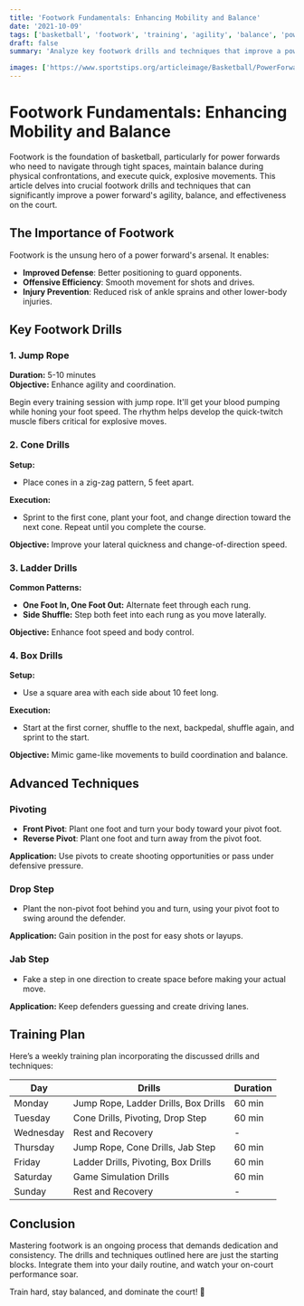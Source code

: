 ```yaml
---
title: 'Footwork Fundamentals: Enhancing Mobility and Balance'
date: '2021-10-09'
tags: ['basketball', 'footwork', 'training', 'agility', 'balance', 'power forward', 'drills', 'techniques', 'coaching']
draft: false
summary: 'Analyze key footwork drills and techniques that improve a power forward’s agility, balance, and effectiveness on the court.'

images: ['https://www.sportstips.org/articleimage/Basketball/PowerForward/footwork_fundamentals_enhancing_mobility_and_balance.webp']
---
```


# Footwork Fundamentals: Enhancing Mobility and Balance

Footwork is the foundation of basketball, particularly for power forwards who need to navigate through tight spaces, maintain balance during physical confrontations, and execute quick, explosive movements. This article delves into crucial footwork drills and techniques that can significantly improve a power forward's agility, balance, and effectiveness on the court.

## The Importance of Footwork

Footwork is the unsung hero of a power forward's arsenal. It enables:

- **Improved Defense**: Better positioning to guard opponents.
- **Offensive Efficiency**: Smooth movement for shots and drives.
- **Injury Prevention**: Reduced risk of ankle sprains and other lower-body injuries.

## Key Footwork Drills

### 1. **Jump Rope**

**Duration:** 5-10 minutes  
**Objective:** Enhance agility and coordination.

Begin every training session with jump rope. It'll get your blood pumping while honing your foot speed. The rhythm helps develop the quick-twitch muscle fibers critical for explosive moves.

### 2. **Cone Drills**

**Setup:**
- Place cones in a zig-zag pattern, 5 feet apart.

**Execution:**
- Sprint to the first cone, plant your foot, and change direction toward the next cone. Repeat until you complete the course.

**Objective:** Improve your lateral quickness and change-of-direction speed.

### 3. **Ladder Drills**

**Common Patterns:**
- **One Foot In, One Foot Out:** Alternate feet through each rung.
- **Side Shuffle:** Step both feet into each rung as you move laterally.

**Objective:** Enhance foot speed and body control. 

### 4. **Box Drills**

**Setup:**
- Use a square area with each side about 10 feet long.

**Execution:**
- Start at the first corner, shuffle to the next, backpedal, shuffle again, and sprint to the start.

**Objective:** Mimic game-like movements to build coordination and balance.

## Advanced Techniques

### Pivoting

- **Front Pivot**: Plant one foot and turn your body toward your pivot foot.
- **Reverse Pivot**: Plant one foot and turn away from the pivot foot.

**Application:** Use pivots to create shooting opportunities or pass under defensive pressure.

### Drop Step

- Plant the non-pivot foot behind you and turn, using your pivot foot to swing around the defender.

**Application:** Gain position in the post for easy shots or layups.

### Jab Step

- Fake a step in one direction to create space before making your actual move.

**Application:** Keep defenders guessing and create driving lanes.

## Training Plan

Here’s a weekly training plan incorporating the discussed drills and techniques:

| Day        | Drills                                | Duration          |
|------------|---------------------------------------|-------------------|
| Monday     | Jump Rope, Ladder Drills, Box Drills  | 60 min            |
| Tuesday    | Cone Drills, Pivoting, Drop Step      | 60 min            |
| Wednesday  | Rest and Recovery                     | -                 |
| Thursday   | Jump Rope, Cone Drills, Jab Step      | 60 min            |
| Friday     | Ladder Drills, Pivoting, Box Drills   | 60 min            |
| Saturday   | Game Simulation Drills                | 60 min            |
| Sunday     | Rest and Recovery                     | -                 |

## Conclusion

Mastering footwork is an ongoing process that demands dedication and consistency. The drills and techniques outlined here are just the starting blocks. Integrate them into your daily routine, and watch your on-court performance soar.

Train hard, stay balanced, and dominate the court! 🏀